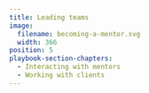 ```yaml
---
title: Leading teams
image:
  filename: becoming-a-mentor.svg
  width: 366
position: 5
playbook-section-chapters:
  - Interacting with mentors
  - Working with clients
---
```

